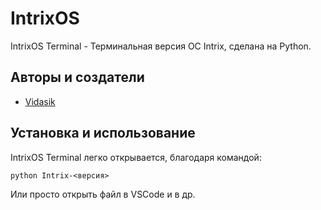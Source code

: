 # IntrixOS
IntrixOS Terminal - Терминальная версия ОС Intrix, сделана на Python.
## Авторы и создатели

- [Vidasik](https://github.com/hsm-delevoper)
## Установка и использование

IntrixOS Terminal легко открывается, благодаря командой:
```
python Intrix-<версия>
```
Или просто открыть файл в VSCode и в др.
